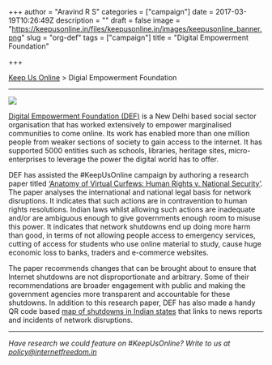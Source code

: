 +++
author = "Aravind R S"
categories = ["campaign"]
date = 2017-03-19T10:26:49Z
description = ""
draft = false
image = "https://keepusonline.in/files/keepusonline.in/images/keepusonline_banner.png"
slug = "org-def"
tags = ["campaign"]
title = "Digital Empowerment Foundation"

+++


[Keep Us Online](https://internetfreedom.in/) > Digial Empowerment Foundation

---

<a href="https://defindia.org"><img src="https://internetfreedom.in/files/keepusonline.in/images/def_logo.png" class="ui rounded medium left image"></a>

[Digital Empowerment Foundation (DEF)](https://defindia.org) is a New Delhi based social sector organisation that has worked extensively to empower marginalised communities to come online. Its work has enabled more than one million people from weaker sections of society to gain access to the internet. It has supported 5000 entities such as schools, libraries, heritage sites, micro-enterprises to leverage the power the digital world has to offer. 

DEF has assisted the #KeepUsOnline campaign by authoring a research paper titled [‘Anatomy of Virtual Curfews: Human Rights v. National Security’](https://drive.google.com/file/d/0B9LKE-1DkhtFczhZX1ZIMUVUSEk/view?usp=sharing).  The paper analyses the international and national legal basis for network disruptions. It indicates that such actions are in contravention to human rights resolutions. Indian laws whilst allowing such actions are inadequate and/or are ambiguous enough to give governments enough room to misuse this power. It indicates that network shutdowns end up doing more harm than good, in terms of not allowing people access to emergency services, cutting of access for students who use online material to study, cause huge economic loss to banks, traders and e-commerce websites. 

The paper recommends changes that can be brought about to ensure that Internet shutdowns are not disproportionate and arbitrary. Some of their recommendations are broader engagement with public and making the government agencies more transparent and accountable for these shutdowns. In addition to this research paper, DEF has also made a handy QR code based [map of shutdowns in Indian states](http://www.internetrights.in/wp-content/uploads/2017/03/Map5Interactive.pdf) that links to news reports and incidents of network disruptions.

---

*Have research we could feature on #KeepUsOnline? Write to us at [policy@internetfreedom.in](mailto:policy@internetfreedom.in)*

